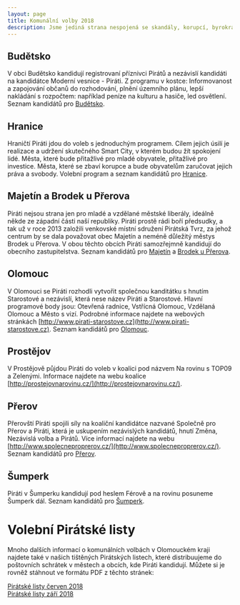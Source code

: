 ```yaml
---
layout: page
title: Komunální volby 2018
description: Jsme jediná strana nespojená se skandály, korupcí, byrokracií. Jsme tu osm let. Hájíme svobodu, přinášíme čerstvé nápady a nebojíme se říkat, co si myslíme. Politici slibují modré z nebe, světlé zítřky a další prázdná hesla. Piráti nabízí jasné a konkrétní cíle – černé na bílém. Pusťte nás na ně!
---
```

## Budětsko

V obci Budětsko kandidují registrovaní příznivci Pirátů a nezávislí kandidáti na kandidátce Moderní vesnice - Piráti. Z programu v kostce: Informovanost a zapojování občanů do rozhodování, plnění územního plánu, lepší nakládání s rozpočtem: například peníze na kulturu a hasiče, led osvětlení. Seznam kandidátů pro [Budětsko](/volby/komunalni/2018/budetsko).

## Hranice

Hraničtí Piráti jdou do voleb s jednoduchým programem. Cílem jejich úsilí je realizace a udržení skutečného Smart City, v kterém budou žít spokojení lidé. Města, které bude přitažlivé pro mladé obyvatele, přitažlivé pro investice. Města, které se zbaví korupce a bude obyvatelům zaručovat jejich práva a svobody. Volební program a seznam kandidátů pro [Hranice](/volby/komunalni/2018/hranice).

## Majetín a Brodek u Přerova

Piráti nejsou strana jen pro mladé a vzdělané městské liberály, ideálně někde ze západní části naší republiky. Piráti prostě rádi boří předsudky, a tak už v roce 2013 založili venkovské místní sdružení Pirátská Tvrz, za jehož centrum by se dala považovat obec Majetín a neméně důležitý městys Brodek u Přerova. V obou těchto obcích Piráti samozřejmně kandidují do obecního zastupitelstva. Seznam kandidátů pro [Majetín](/volby/komunalni/2018/majetin) a [Brodek u Přerova](/volby/komunalni/2018/brodek-u-prerova).

## Olomouc 

V Olomouci se Piráti rozhodli vytvořit společnou kanditátku s hnutím Starostové a nezávislí, která nese název Piráti a Starostové. Hlavní programové body jsou: Otevřená radnice, Vstřícná Olomouc, Vzdělaná Olomouc a Město s vizí. Podrobné informace najdete na webových stránkách [http://www.pirati-starostove.cz](http://www.pirati-starostove.cz). Seznam kandidátů pro [Olomouc](/volby/komunalni/2018/olomouc).

## Prostějov

V Prostějově půjdou Piráti do voleb v koalici pod názvem Na rovinu s TOP09 a Zelenými. Informace najdete na webu koalice [http://prostejovnarovinu.cz/](http://prostejovnarovinu.cz/). 

## Přerov

Přerovští Piráti spojili síly na koaliční kandidátce nazvané Společně pro Přerov a Piráti, která je uskupením nezávislých kandidátů, hnutí Změna, Nezávislá volba a Pirátů. Více informací najdete na webu [http://www.spolecneproprerov.cz/](http://www.spolecneproprerov.cz/). Seznam kandidátů pro [Přerov](/volby/komunalni/2018/prerov).

## Šumperk

Piráti v Šumperku kandidují pod heslem Férově a na rovinu posuneme Šumperk dál. Seznam kandidátů pro [Šumperk](/volby/komunalni/2018/sumperk).

<h1 itemprop="headline" class="c-BasicPage__title">Volební Pirátské listy</h1>

Mnoho dalších informací o komunálních volbách v Olomouckém kraji najdete také v našich tištěných Pirátských listech, které distribuujeme do poštovních schrátek v městech a obcích, kde Piráti kandidují. Můžete si je rovněž stáhnout ve formátu PDF z těchto stránek:

[Pirátské listy červen 2018](/assets/pdf/2018-06-01-piratske-listy-cerven-2018.pdf)  
[Pirátské listy září 2018](/assets/pdf/2018-09-01-piratske-listy-zari-2018.pdf)